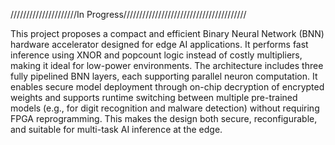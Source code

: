 /////////////////////In Progress///////////////////////////////////////

This project proposes a compact and efficient Binary Neural Network (BNN) hardware accelerator designed for edge AI applications. It performs fast inference using XNOR and popcount logic instead of costly multipliers, making it ideal for low-power environments. The architecture includes three fully pipelined BNN layers, each supporting parallel neuron computation. It enables secure model deployment through on-chip decryption of encrypted weights and supports runtime switching between multiple pre-trained models (e.g., for digit recognition and malware detection) without requiring FPGA reprogramming. This makes the design both secure, reconfigurable, and suitable for multi-task AI inference at the edge.
